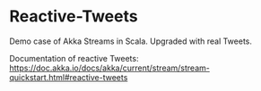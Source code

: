 # Reactive-Tweets

Demo case of Akka Streams in Scala. 
Upgraded with real Tweets.

Documentation of reactive Tweets: 
https://doc.akka.io/docs/akka/current/stream/stream-quickstart.html#reactive-tweets

